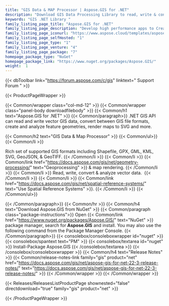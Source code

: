 ```yaml
---
title: "GIS Data & MAP Processor | Aspose.GIS for .NET"
description: "Download GIS Data Processing Library to read, write & convert most popular GIS file formats such as Shapefile, GeoJSON, FIleGDB, KML & OSM XML as well as render a map from supported formats to SVG. "
keywords: "GIS .NET Library "
family_listing_page_title: "Aspose.GIS for .NET"
family_listing_page_description: "Develop high performance apps to Create, Edit and Convert GIS file formats using our native APIs for .NET."
family_listing_page_iconurl: "https://www.aspose.cloud/templates/aspose/App_Themes/V3/images/gis/272x272/aspose_gis-for-net.png"
family_listing_page_selfHosted: "1"
family_listing_page_type: "1"
family_listing_page_venture: "4"
family_listing_page_package: "7"
homepage_package_type: "NuGet"
homepage_package_link: "https://www.nuget.org/packages/Aspose.GIS/"
weight:  1
---
```


{{< dbToolbar link="https://forum.aspose.com/c/gis" linktext=" Support Forum " >}}


{{< ProductPageWrapper >}}

<!-- ProductPageContent-->
{{< Common/wrapper class="col-md-12" >}}
{{< Common/wrapper class="panel-body downloadfilebody" >}}
{{< Common/h1 text="Aspose.GIS for .NET" >}}
{{< Common/paragraph>}}
.NET GIS API can read and write vector GIS data, convert between GIS file formats, create and analyze feature geometries, render maps to SVG and more.

{{< Common/h2 text="GIS Data & Map Processor"  >}} {{< Common/ul>}}
    {{< Common/li >}} 

Rich set of supported GIS formats including Shapefile, GPX, GML, KML, SVG, GeoJSON, & GeoTIFF. {{< /Common/li >}}
   {{< Common/li >}} {{< Common/link href="https://docs.aspose.com/gis/net/geometry-processing/" text="Geoprocessing"  >}} & map rendering. {{< /Common/li >}}
   {{< Common/li >}} Read, write, convert & analyze vector data.&nbsp; {{< /Common/li >}}
   {{< Common/li >}} {{< Common/link href="https://docs.aspose.com/gis/net/spatial-reference-systems/" text="Use Spatial Reference Systems"  >}}. {{< /Common/li >}}
 {{< /Common/ul>}}



{{< /Common/paragraph>}}
{{< Common/hr >}}
{{< Common/h4 text="Download Aspose.GIS from NuGet"  >}}
{{< Common/paragraph class="package-instructions">}}
Open {{< Common/link href="https://www.nuget.org/packages/Aspose.GIS/" text="NuGet"  >}} package manager, search for <b>Aspose.GIS</b> and install. You may also use the following command from the Package Manager Console.
 {{< /Common/paragraph>}}
{{< consolebox/consoleboxwrapper id="nuget" >}}
       {{< consolebox/spantext text="PM" >}}
       {{< consolebox/textarea id="nuget" >}} Install-Package Aspose.GIS {{< /consolebox/textarea >}}
{{< /consolebox/consoleboxwrapper >}}
{{< Common/h4 text="Release Notes"  >}}
{{< Common/release-notes-link family="gis" product="net" href="https://docs.aspose.com/gis/net/aspose-gis-for-net-22-3-release-notes/" text="https://docs.aspose.com/gis/net/aspose-gis-for-net-22-3-release-notes/"  >}}
{{< /Common/wrapper >}}
{{< /Common/wrapper >}}

<!-- /ProductPageContent-->



<!-- ReleasesListProductPage-->
   {{< Releases/ReleasesListProductPage shownested="false"  directdownload="true" family="gis" product="net" >}}
<!-- /ReleasesListProductPage-->

{{< /ProductPageWrapper >}}

